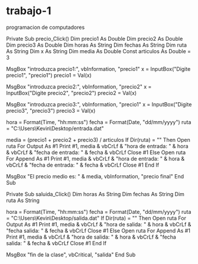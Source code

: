 # trabajo-1
programacion de computadores

Private Sub precio_Click()
 Dim precio1 As Double
Dim precio2 As Double
Dim precio3 As Double
Dim horas As String
Dim fechas As String
Dim ruta As String
Dim x As String
Dim media As Double
Const articulos As Double = 3

MsgBox "introduzca precio1:", vbInformation, "precio1"
x = InputBox("Digite precio1", "precio1")
precio1 = Val(x)

MsgBox "introduzca precio2:", vbInformation, "precio2"
x = InputBox("Digite precio2", "precio2")
precio2 = Val(x)

MsgBox "introduzca precio3:", vbInformation, "precio1"
x = InputBox("Digite precio3", "precio3")
precio3 = Val(x)

hora = Format(Time, "hh:mm:ss")
fecha = Format(Date, "dd/mm/yyyy")
ruta = "C:\Users\Kevin\Desktop/entrada.dat"

media = (precio1 + precio2 + precio3) / articulos
If Dir(ruta) = "" Then
Open ruta For Output As #1
Print #1, media & vbCrLf & "hora de entrada: " & hora & vbCrLf & "fecha de entrada: " & fecha & vbCrLf
Close #1
Else
Open ruta For Append As #1
Print #1, media & vbCrLf & "hora de entrada: " & hora & vbCrLf & "fecha de entrada: " & fecha & vbCrLf
Close #1
End If

MsgBox "El precio medio es: " & media, vbInformation, "precio final"
End Sub

Private Sub saluida_Click()
Dim horas As String
Dim fechas As String
Dim ruta As String

hora = Format(Time, "hh:mm:ss")
fecha = Format(Date, "dd/mm/yyyy")
ruta = "C:\Users\Kevin\Desktop/salida.dat"
If Dir(ruta) = "" Then
Open ruta For Output As #1
Print #1, media & vbCrLf & "hora de salida: " & hora & vbCrLf & "fecha salida: " & fecha & vbCrLf
Close #1
Else
Open ruta For Append As #1
Print #1, media & vbCrLf & "hora de salida: " & hora & vbCrLf & "fecha salida: " & fecha & vbCrLf
Close #1
End If


MsgBox "fin de la clase", vbCritical, "salida"
End Sub

